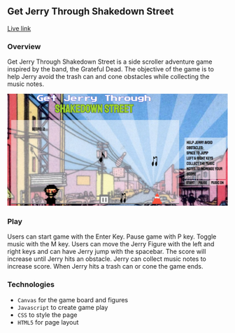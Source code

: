 ## Get Jerry Through Shakedown Street
[Live link](https://wfalcone13.github.io/JerryShakedown/)

### Overview
Get Jerry Through Shakedown Street is a side scroller adventure game inspired by the band, the Grateful Dead. The objective of the game is to help Jerry avoid the trash can and cone obstacles while collecting the music notes.  

![game board](assets/images/game_board.png)

### Play
Users can start game with the Enter Key. Pause game with P key. Toggle music with the M key. Users can move the Jerry Figure with the left and right keys and can have Jerry jump with the spacebar. The score will increase until Jerry hits an obstacle. Jerry can collect music notes to increase score. When Jerry hits a trash can or cone the game ends. 

### Technologies
- `Canvas` for the game board and figures 
- `Javascript` to create game play
- `CSS` to style the page
- `HTML5` for page layout



